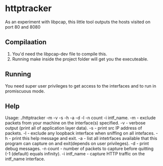 httptracker
===========
As an experiment with libpcap, this little tool outputs the hosts visited on port 80 and 8080

Compilaation
------------
1. You'd need the libpcap-dev file to compile this.
2. Running make inside the project folder will get you the executeable.

Running
-------
You need super user privileges to get access to the interfaces and to run in promiscuous mode.

Help
----
Usage: ./httptracker -m -v -s -h -a -d -l -n count -i intf_name.
-m - exclude packets from your machine on the interface(s) specified.
-v - verbose output (print all of application layer data).
-s - print src IP address of packets.
-l - exclude any loopback interface when sniffing on all intefaces.
-h - print this help message and exit.
-a - list all intetrfaces available that this program can capture on and exit(depends on user privileges).
-d - print debug messages.
-n count - number of packets to capture before quitting (-1 (default) equals infinity).
-i intf_name - capture HTTP traffic on the intf_name interface.